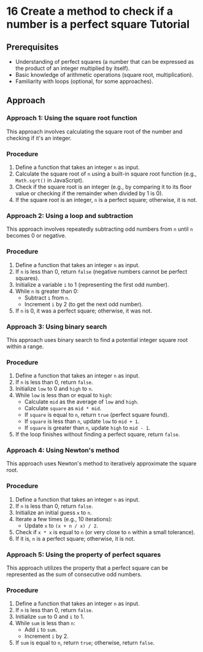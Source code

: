 # 16 Create a method to check if a number is a perfect square Tutorial

## Prerequisites

*   Understanding of perfect squares (a number that can be expressed as the product of an integer multiplied by itself).
*   Basic knowledge of arithmetic operations (square root, multiplication).
*   Familiarity with loops (optional, for some approaches).

## Approach

### Approach 1: Using the square root function

This approach involves calculating the square root of the number and checking if it's an integer.

### Procedure

1. Define a function that takes an integer `n` as input.
2. Calculate the square root of `n` using a built-in square root function (e.g., `Math.sqrt()` in JavaScript).
3. Check if the square root is an integer (e.g., by comparing it to its floor value or checking if the remainder when divided by 1 is 0).
4. If the square root is an integer, `n` is a perfect square; otherwise, it is not.

### Approach 2: Using a loop and subtraction

This approach involves repeatedly subtracting odd numbers from `n` until `n` becomes 0 or negative.

### Procedure

1. Define a function that takes an integer `n` as input.
2. If `n` is less than 0, return `false` (negative numbers cannot be perfect squares).
3. Initialize a variable `i` to 1 (representing the first odd number).
4. While `n` is greater than 0:
    *   Subtract `i` from `n`.
    *   Increment `i` by 2 (to get the next odd number).
5. If `n` is 0, it was a perfect square; otherwise, it was not.

### Approach 3: Using binary search

This approach uses binary search to find a potential integer square root within a range.

### Procedure

1. Define a function that takes an integer `n` as input.
2. If `n` is less than 0, return `false`.
3. Initialize `low` to 0 and `high` to `n`.
4. While `low` is less than or equal to `high`:
    *   Calculate `mid` as the average of `low` and `high`.
    *   Calculate `square` as `mid * mid`.
    *   If `square` is equal to `n`, return `true` (perfect square found).
    *   If `square` is less than `n`, update `low` to `mid + 1`.
    *   If `square` is greater than `n`, update `high` to `mid - 1`.
5. If the loop finishes without finding a perfect square, return `false`.

### Approach 4: Using Newton's method

This approach uses Newton's method to iteratively approximate the square root.

### Procedure

1. Define a function that takes an integer `n` as input.
2. If `n` is less than 0, return `false`.
3. Initialize an initial guess `x` to `n`.
4. Iterate a few times (e.g., 10 iterations):
    *   Update `x` to `(x + n / x) / 2`.
5. Check if `x * x` is equal to `n` (or very close to `n` within a small tolerance).
6. If it is, `n` is a perfect square; otherwise, it is not.

### Approach 5: Using the property of perfect squares

This approach utilizes the property that a perfect square can be represented as the sum of consecutive odd numbers.

### Procedure

1. Define a function that takes an integer `n` as input.
2. If `n` is less than 0, return `false`.
3. Initialize `sum` to 0 and `i` to 1.
4. While `sum` is less than `n`:
    *   Add `i` to `sum`.
    *   Increment `i` by 2.
5. If `sum` is equal to `n`, return `true`; otherwise, return `false`.
